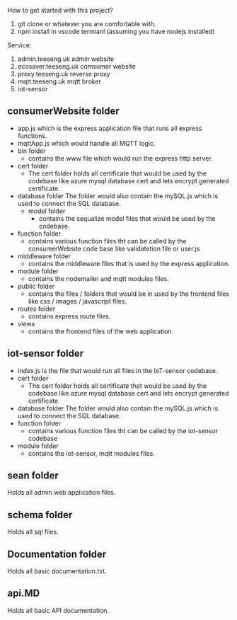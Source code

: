 How to get started with this project? 
1) git clone or whatever you are comfortable with. 
2) npm install in vscode termianl (assuming you have nodejs installed)

Service:
1) admin.teeseng.uk admin website
2) ecosaver.teeseng.uk comsumer website
3) proxy.teeseng.uk reverse proxy
4) mqtt.teeseng.uk mqtt broker
5) iot-sensor

## consumerWebsite folder
* app.js which is the express application file that runs all express functions.
* mqttApp.js which would handle all MQTT logic.
* bin folder
  * contains the www file which would run the express http server. 
* cert folder 
  * The cert folder holds all certificate that would be used by the codebase like azure mysql database cert and lets encrypt generated certificate. 
* database folder 
  The folder would also contain the mySQL.js which is used to connect the SQL database.
  * model folder 
    * contains the sequalize model files that would be used by the codebase.
* function folder 
  * contains various function files tht can be called by the consumerWebsite code base like validatetion file or user.js
* middleware folder
  * contains the middleware files that is used by the express application.
* module folder
  * contains the nodemailer and mqtt modules files. 
* public folder 
  * contains the files / folders that would be in used by the frontend files like css / images / javascript files.
* routes folder
  * contains express route files. 
* views
  * contains the frontend files of the web application.

## iot-sensor folder
* index.js is the file that would run all files in the IoT-sensor codebase.
* cert folder 
  * The cert folder holds all certificate that would be used by the codebase like azure mysql database cert and lets encrypt generated certificate. 
* database folder 
  The folder would also contain the mySQL.js which is used to connect the SQL database.
* function folder 
  * contains various function files tht can be called by the iot-sensor codebase
* module folder
  * contains the iot-sensor, mqtt modules files.

## sean folder
Holds all admin web application files. 

## schema folder 
Holds all sql files.

## Documentation folder 
Holds all basic documentation.txt.

## api.MD 
Holds all basic API documentation. 

